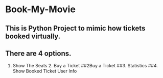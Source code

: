 # Book-My-Movie

## This is Python Project to mimic how tickets booked virtually.
## There are 4 options.
1. Show The Seats                                                                                                                                                                    2. Buy a Ticket
##2Buy a Ticket
##3. Statistics
##4. Show Booked Ticket User Info
